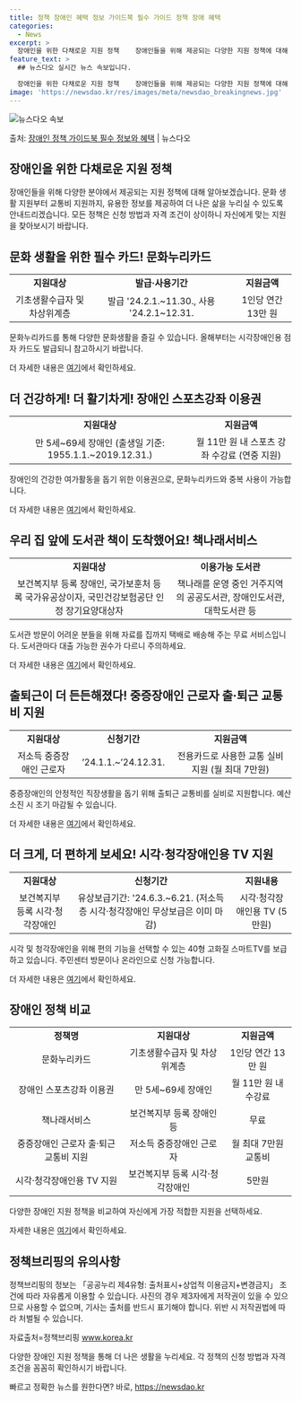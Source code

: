 ```yaml
---
title: 정책 장애인 혜택 정보 가이드북 필수 가이드 정책 장애 혜택
categories:
  - News
excerpt: >
  장애인을 위한 다채로운 지원 정책    장애인들을 위해 제공되는 다양한 지원 정책에 대해 알아보겠습니다.  …
feature_text: >
  ## 뉴스다오 실시간 뉴스 속보입니다.

  장애인을 위한 다채로운 지원 정책    장애인들을 위해 제공되는 다양한 지원 정책에 대해 알아보겠습니다.  …
image: 'https://newsdao.kr/res/images/meta/newsdao_breakingnews.jpg'
---
```


![뉴스다오 속보](https://newsdao.kr/res/images/meta/newsdao_breakingnews.jpg)

<p>출처: <a href="https://newsdao.kr/3981" rel="dofollow">장애인 정책 가이드북 필수 정보와 혜택</a> | 뉴스다오</p>

<h2 data-ke-size="size26">장애인을 위한 다채로운 지원 정책</h2>
<p data-ke-size="size16">장애인들을 위해 다양한 분야에서 제공되는 지원 정책에 대해 알아보겠습니다. 문화 생활 지원부터 교통비 지원까지, 유용한 정보를 제공하여 더 나은 삶을 누리실 수 있도록 안내드리겠습니다. 모든 정책은 신청 방법과 자격 조건이 상이하니 자신에게 맞는 지원을 찾아보시기 바랍니다.</p>

<h2 data-ke-size="size24">문화 생활을 위한 필수 카드! 문화누리카드</h2>
<table>
  <tr>
    <td style="text-align: center; height: 17px;"><b>지원대상</b></td>
    <td style="text-align: center; height: 17px;"><b>발급·사용기간</b></td>
    <td style="text-align: center; height: 17px;"><b>지원금액</b></td>
  </tr>
  <tr>
    <td style="text-align: center;">기초생활수급자 및 차상위계층</td>
    <td style="text-align: center;">발급 '24.2.1.~11.30., 사용 '24.2.1~12.31.</td>
    <td style="text-align: center;">1인당 연간 13만 원</td>
  </tr>
</table>
<p data-ke-size="size16">문화누리카드를 통해 다양한 문화생활을 즐길 수 있습니다. 올해부터는 시각장애인용 점자 카드도 발급되니 참고하시기 바랍니다.</p>
<p data-ke-size="size16">더 자세한 내용은 <a href="https://newsdao.kr/3981" target="_blank" rel="noopener">여기</a>에서 확인하세요.</p>

<h2 data-ke-size="size24">더 건강하게! 더 활기차게! 장애인 스포츠강좌 이용권</h2>
<table>
  <tr>
    <td style="text-align: center; height: 17px;"><b>지원대상</b></td>
    <td style="text-align: center; height: 17px;"><b>지원금액</b></td>
  </tr>
  <tr>
    <td style="text-align: center;">만 5세~69세 장애인 (출생일 기준: 1955.1.1.~2019.12.31.)</td>
    <td style="text-align: center;">월 11만 원 내 스포츠 강좌 수강료 (연중 지원)</td>
  </tr>
</table>
<p data-ke-size="size16">장애인의 건강한 여가활동을 돕기 위한 이용권으로, 문화누리카드와 중복 사용이 가능합니다.</p>
<p data-ke-size="size16">더 자세한 내용은 <a href="https://newsdao.kr/3981" target="_blank" rel="noopener">여기</a>에서 확인하세요.</p>

<h2 data-ke-size="size24">우리 집 앞에 도서관 책이 도착했어요! 책나래서비스</h2>
<table>
  <tr>
    <td style="text-align: center; height: 17px;"><b>지원대상</b></td>
    <td style="text-align: center; height: 17px;"><b>이용가능 도서관</b></td>
  </tr>
  <tr>
    <td style="text-align: center;">보건복지부 등록 장애인, 국가보훈처 등록 국가유공상이자, 국민건강보험공단 인정 장기요양대상자</td>
    <td style="text-align: center;">책나래를 운영 중인 거주지역의 공공도서관, 장애인도서관, 대학도서관 등</td>
  </tr>
</table>
<p data-ke-size="size16">도서관 방문이 어려운 분들을 위해 자료를 집까지 택배로 배송해 주는 무료 서비스입니다. 도서관마다 대출 가능한 권수가 다르니 주의하세요.</p>
<p data-ke-size="size16">더 자세한 내용은 <a href="https://newsdao.kr/3981" target="_blank" rel="noopener">여기</a>에서 확인하세요.</p>

<h2 data-ke-size="size24">출퇴근이 더 든든해졌다! 중증장애인 근로자 출·퇴근 교통비 지원</h2>
<table>
  <tr>
    <td style="text-align: center; height: 17px;"><b>지원대상</b></td>
    <td style="text-align: center; height: 17px;"><b>신청기간</b></td>
    <td style="text-align: center; height: 17px;"><b>지원금액</b></td>
  </tr>
  <tr>
    <td style="text-align: center;">저소득 중증장애인 근로자</td>
    <td style="text-align: center;">’24.1.1.~’24.12.31.</td>
    <td style="text-align: center;">전용카드로 사용한 교통 실비 지원 (월 최대 7만원)</td>
  </tr>
</table>
<p data-ke-size="size16">중증장애인의 안정적인 직장생활을 돕기 위해 출퇴근 교통비를 실비로 지원합니다. 예산 소진 시 조기 마감될 수 있습니다.</p>
<p data-ke-size="size16">더 자세한 내용은 <a href="https://newsdao.kr/3981" target="_blank" rel="noopener">여기</a>에서 확인하세요.</p>

<h2 data-ke-size="size24">더 크게, 더 편하게 보세요! 시각·청각장애인용 TV 지원</h2>
<table>
  <tr>
    <td style="text-align: center; height: 17px;"><b>지원대상</b></td>
    <td style="text-align: center; height: 17px;"><b>신청기간</b></td>
    <td style="text-align: center; height: 17px;"><b>지원내용</b></td>
  </tr>
  <tr>
    <td style="text-align: center;">보건복지부 등록 시각·청각장애인</td>
    <td style="text-align: center;">유상보급기간: '24.6.3.~6.21. (저소득층 시각·청각장애인 무상보급은 이미 마감)</td>
    <td style="text-align: center;">시각·청각장애인용 TV (5만원)</td>
  </tr>
</table>
<p data-ke-size="size16">시각 및 청각장애인을 위해 편의 기능을 선택할 수 있는 40형 고화질 스마트TV를 보급하고 있습니다. 주민센터 방문이나 온라인으로 신청 가능합니다.</p>
<p data-ke-size="size16">더 자세한 내용은 <a href="https://newsdao.kr/3981" target="_blank" rel="noopener">여기</a>에서 확인하세요.</p>

<h2 data-ke-size="size24">장애인 정책 비교</h2>
<table>
  <tr>
    <td style="text-align: center; height: 17px;"><b>정책명</b></td>
    <td style="text-align: center; height: 17px;"><b>지원대상</b></td>
    <td style="text-align: center; height: 17px;"><b>지원금액</b></td>
  </tr>
  <tr>
    <td style="text-align: center;">문화누리카드</td>
    <td style="text-align: center;">기초생활수급자 및 차상위계층</td>
    <td style="text-align: center;">1인당 연간 13만 원</td>
  </tr>
  <tr>
    <td style="text-align: center;">장애인 스포츠강좌 이용권</td>
    <td style="text-align: center;">만 5세~69세 장애인</td>
    <td style="text-align: center;">월 11만 원 내 수강료</td>
  </tr>
  <tr>
    <td style="text-align: center;">책나래서비스</td>
    <td style="text-align: center;">보건복지부 등록 장애인 등</td>
    <td style="text-align: center;">무료</td>
  </tr>
  <tr>
    <td style="text-align: center;">중증장애인 근로자 출·퇴근 교통비 지원</td>
    <td style="text-align: center;">저소득 중증장애인 근로자</td>
    <td style="text-align: center;">월 최대 7만원 교통비</td>
  </tr>
  <tr>
    <td style="text-align: center;">시각·청각장애인용 TV 지원</td>
    <td style="text-align: center;">보건복지부 등록 시각·청각장애인</td>
    <td style="text-align: center;">5만원</td>
  </tr>
</table>
<p data-ke-size="size16">다양한 장애인 지원 정책을 비교하여 자신에게 가장 적합한 지원을 선택하세요. </p>
<p data-ke-size="size16">자세한 내용은 <a href="https://newsdao.kr/3981" target="_blank" rel="noopener">여기</a>에서 확인하세요.</p>

<h2 data-ke-size="size24">정책브리핑의 유의사항</h2>
<p data-ke-size="size16">정책브리핑의 정보는 「공공누리 제4유형: 출처표시+상업적 이용금지+변경금지」 조건에 따라 자유롭게 이용할 수 있습니다. 사진의 경우 제3자에게 저작권이 있을 수 있으므로 사용할 수 없으며, 기사는 출처를 반드시 표기해야 합니다. 위반 시 저작권법에 따라 처벌될 수 있습니다.</p>
<p data-ke-size="size16">자료출처=정책브리핑 <a href="www.korea.kr" target="_blank" rel="noopener">www.korea.kr</a></p>

<p data-ke-size="size16">다양한 장애인 지원 정책을 통해 더 나은 생활을 누리세요. 각 정책의 신청 방법과 자격 조건을 꼼꼼히 확인하시기 바랍니다.</p> 

빠르고 정확한 뉴스를 원한다면? 바로, <a href="https://newsdao.kr" rel="dofollow">https://newsdao.kr</a>


